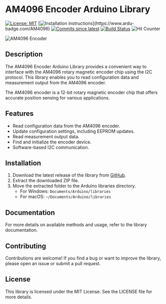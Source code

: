 # AM4096 Encoder Arduino Library
[![License: MIT](https://img.shields.io/badge/License-MIT-green.svg)](https://opensource.org/licenses/MIT)
[![Installation instructions](https://www.ardu-badge.com/badge/AM4096.svg?)](https://www.ardu-badge.com/AM4096)
[![Commits since latest](https://img.shields.io/github/commits-since/yasir-shahzad/AM4096/latest)](https://github.com/yasir-shahzad/AM4096/commits/master)
[![Build Status](https://github.com/yasir-shahzad/AM4096/workflows/LibraryBuild/badge.svg)](https://github.com/yasir-shahzad/AM4096/actions)
![Hit Counter](https://visitor-badge.laobi.icu/badge?page_id=yasir-shahzad_AM4096)

![AM4096 Encoder](images/am4096.jpg)

## Description

The AM4096 Encoder Arduino Library provides a convenient way to interface with the AM4096 rotary magnetic encoder chip using the I2C protocol. This library enables you to read configuration data and measurement output from the AM4096 encoder.

The AM4096 encoder is a 12-bit rotary magnetic encoder chip that offers accurate position sensing for various applications.

## Features

- Read configuration data from the AM4096 encoder.
- Update configuration settings, including EEPROM updates.
- Read measurement output data.
- Find and initialize the encoder device.
- Software-based I2C communication.

## Installation

1. Download the latest release of the library from [GitHub](https://github.com/yasir-shahzad/AM4096/releases).
2. Extract the downloaded ZIP file.
3. Move the extracted folder to the Arduino libraries directory.
   - For Windows: `Documents/Arduino/libraries`
   - For macOS: `~/Documents/Arduino/libraries`

## Documentation
For more details on available methods and usage, refer to the library documentation.

## Contributing
Contributions are welcome! If you find a bug or want to improve the library, please open an issue or submit a pull request.

## License
This library is licensed under the MIT License. See the LICENSE file for more details.
